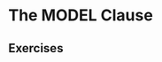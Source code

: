 # The MODEL Clause


## Exercises

<!-- vim: set fenc=utf-8 spell spl=en ts=4 sw=4 et filetype=markdown : -->

